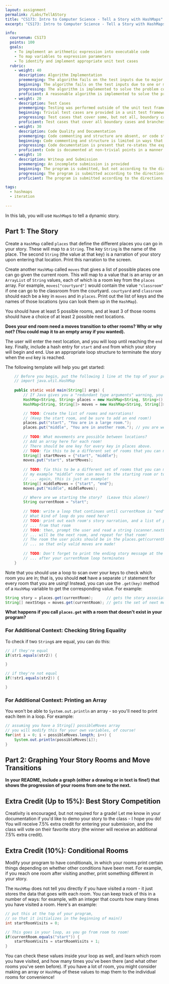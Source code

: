 ```yaml
---
layout: assignment
permalink: /Labs/TellAStory
title: "CS173: Intro to Computer Science - Tell a Story with HashMaps"
excerpt: "CS173: Intro to Computer Science - Tell a Story with HashMaps"

info:
  coursenum: CS173
  points: 100
  goals:
    - To implement an arithmetic expression into executable code
    - To map variables to expression parameters
    - To identify and implement appropriate unit test cases
  rubric:
    - weight: 40
      description: Algorithm Implementation
      preemerging: The algorithm fails on the test inputs due to major issues, or the program fails to compile and/or run
      beginning: The algorithm fails on the test inputs due to one or more minor issues
      progressing: The algorithm is implemented to solve the problem correctly according to given test inputs, but would fail if executed in a general case due to a minor issue or omission in the algorithm design or implementation
      proficient: A reasonable algorithm is implemented to solve the problem which correctly solves the problem according to the given test inputs, and would be reasonably expected to solve the problem in the general case
    - weight: 20
      description: Test Cases
      preemerging: Testing was performed outside of the unit test framework, or not performed at all
      beginning: Trivial test cases are provided in a unit test framework
      progressing: Test cases that cover some, but not all, boundary cases and branches of the program are provided
      proficient: Test cases that cover all boundary cases and branches of the program are provided
    - weight: 30
      description: Code Quality and Documentation
      preemerging: Code commenting and structure are absent, or code structure departs significantly from best practice, and/or the code departs significantly from the style guide
      beginning: Code commenting and structure is limited in ways that reduce the readability of the program, and/or there are minor departures from the style guide
      progressing: Code documentation is present that re-states the explicit code definitions, and/or code is written that mostly adheres to the style guide
      proficient: Code is documented at non-trivial points in a manner that enhances the readability of the program, and code is written according to the style guide
    - weight: 10
      description: Writeup and Submission
      preemerging: An incomplete submission is provided
      beginning: The program is submitted, but not according to the directions in one or more ways (for example, because it is lacking a readme writeup)
      progressing: The program is submitted according to the directions with a minor omission or correction needed
      proficient: The program is submitted according to the directions, including a readme writeup describing the solution

tags:
  - hashmaps
  - iteration
  
---
```


In this lab, you will use `HashMap`s to tell a dynamic story.  

## Part 1: The Story
Create a `HashMap` called `places` that define the different places you can go in your story.  These will map to a `String`.  The key `String` is the name of the place.  The second `String` (the value at that key) is a narration of your story upon entering that location.  Print this narration to the screen.

Create another `HashMap` called `moves` that gives a list of possible places one can go given the current room.  This will map to a value that is an array or an `ArrayList` of `String` values, each of which is a room key from the `places` array.  For example, `moves["courtyard"]` would contain the value `"classroom"` if one can go to the classroom from the courtyard.  `courtyard` and `classroom` should each be a key in `moves` and in `places`. Print out the list of keys and the names of those locations (you can look them up in the `HashMap`).  

You should have at least 5 possible rooms, and at least 3 of those rooms should have a choice of at least 2 possible next locations.

**Does your end room need a moves transition to other rooms?  Why or why not?  (You could map it to an empty array if you wanted).**

The user will enter the next location, and you will loop until reaching the `end` key.  Finally, include a hash entry for `start` and `end` from which your story will begin and end.  Use an appropriate loop structure to terminate the story when the `end` key is reached.

The following template will help you get started:

```java
    // Before you begin, put the following 1 line at the top of your program, under the "package" line
    // import java.util.HashMap
    
    public static void main(String[] args) {
        // If Java gives you a "redundant type arguments" warning, you can ignore it!
        HashMap<String, String> places = new HashMap<String, String>();
        HashMap<String, String[]> moves = new HashMap<String, String[]>();

        // TODO: Create the list of rooms and narrations! 
        // (Keep the start room, and be sure to add an end room!)
        places.put("start", "You are in a large room.");
        places.put("middle", "You are in another room."); // you are welcome to change this, it's just an example!
        
        // TODO: What movements are possible between locations?  
        // Add an array here for each room!
        // There should be one key for every key in places above.
        // TODO: fix this to be a different set of rooms that you can move to, as you like.
        String[] startMoves = {"start", "middle"}; 
        moves.put("start", startMoves);
        
        // TODO: fix this to be a different set of rooms that you can move to, as you like.
        // my example "middle" room can move to the starting room or to the end room; 
        // ... again, this is just an example!
        String[] middleMoves = {"start", "end"}; 
        moves.put("middle", middleMoves);

        // Where are we starting the story?  (Leave this alone!)
        String currentRoom = "start";
        
        // TODO: write a loop that continues until currentRoom is "end"
        // What kind of loop do you need here?
        // TODO: print out each room's story narration, and a list of possible moves 
        // ... from that room
        // TODO: then, prompt the user and read a string (scanner.nextLine()) that 
        // ... will be the next room, and repeat for that room!
        // The room the user picks should be in the places.get(currentRoom) array,
        // ... so that only valid moves are made!
        
        // TODO: Don't forget to print the ending story message at the end!
        // ... after your currentRoom loop terminates
    }
```

Note that you should use a loop to scan over your keys to check which room you are in; that is, you should **not** have a separate `if` statement for every room that you are using!  Instead, you can use the `.get(key)` method of a `HashMap` variable to get the corresponding value.  For example:

```java
String story = places.get(currentRoom);      // gets the story associated with a room
String[] nextSteps = moves.get(currentRoom); // gets the set of next moves the user can take
```

**What happens if you call `places.get` with a room that doesn't exist in your program?**

### For Additional Context: Checking String Equality
To check if two `String`s are equal, you can do this:

```java
// if they're equal
if(str1.equals(str2)) {

}

// if they're not equal
if(!str1.equals(str2)) {

}
```

### For Additional Context: Printing an Array
You won't be able to `System.out.println` an array - so you'll need to print each item in a loop.  For example:

```java
// assuming you have a String[] possibleMoves array
// you will modify this for your own variables, of course!
for(int i = 0; i < possibleMoves.length; i++) {
    System.out.println(possibleMoves[i]);
}
```

## Part 2: Graphing Your Story Rooms and Move Transitions

**In your README, include a graph (either a drawing or in text is fine!) that shows the progression of your rooms from one to the next.**

## Extra Credit (Up to 15%): Best Story Competition
Creativity is encouraged, but not required for a grade!  Let me know in your documentation if you'd like to demo your story to the class - I hope you do!  You will receive 7.5% extra credit for entering your submission, and the class will vote on their favorite story (the winner will receive an additional 7.5% extra credit).

## Extra Credit (10%): Conditional Rooms
Modify your program to have conditionals, in which your rooms print certain things depending on whether other conditions have been met.  For example, if you reach one room after visiting another, print something different in your story.

The `HashMap` does not tell you directly if you have visited a room - it just stores the data that goes with each room.  You can keep track of this in a number of ways: for example, with an integer that counts how many times you have visited a room.  Here's an example:

```java
// put this at the top of your program, 
// so that it initializes in the beginning of main()
int startRoomVisits = 0; 

// This goes in your loop, as you go from room to room!
if(currentRoom.equals("start")) {
    startRoomVisits = startRoomVisits + 1;
}
```

You can check these values inside your loop as well, and learn which room you have visited, and how many times you've been there (and what other rooms you've seen before).  If you have a lot of room, you might consider making an array or `HashMap` of these values to map them to the individual rooms for convenience!